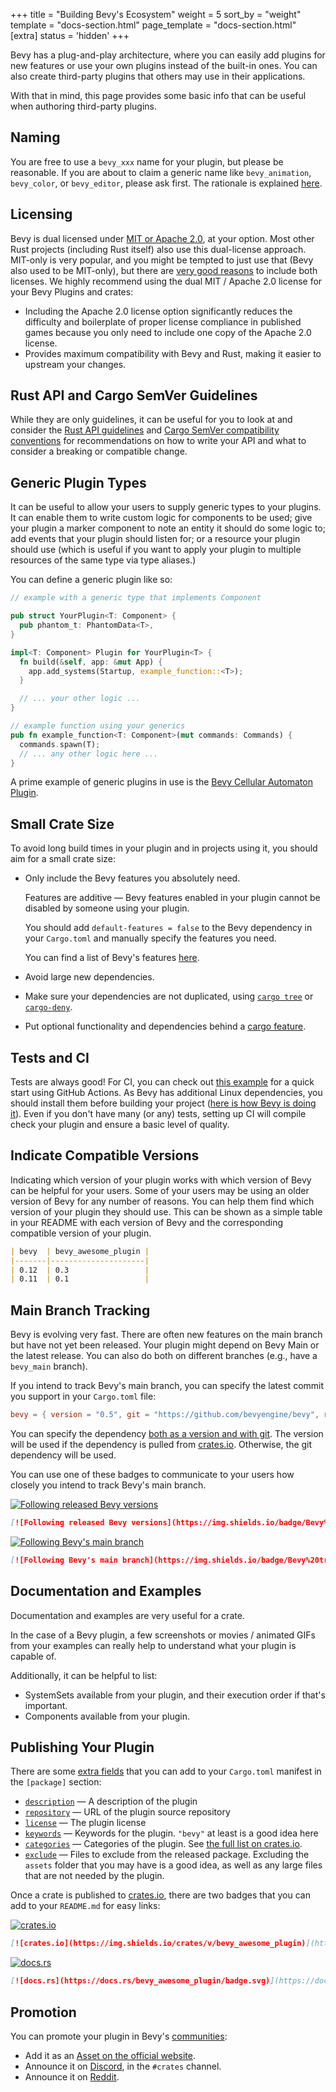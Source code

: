 +++
title = "Building Bevy's Ecosystem"
weight = 5
sort_by = "weight"
template = "docs-section.html"
page_template = "docs-section.html"
[extra]
status = 'hidden'
+++

Bevy has a plug-and-play architecture, where you can easily add plugins for new features or use your own plugins instead of the built-in ones. You can also create third-party plugins that others may use in their applications.

With that in mind, this page provides some basic info that can be useful when authoring third-party plugins.

## Naming

You are free to use a `bevy_xxx` name for your plugin, but please be reasonable. If you are about to claim a generic name like `bevy_animation`, `bevy_color`, or `bevy_editor`, please ask first. The rationale is explained [here](https://github.com/bevyengine/bevy/discussions/1202#discussioncomment-258907).

## Licensing

Bevy is dual licensed under [MIT or Apache 2.0](https://www.rust-lang.org/policies/licenses), at your option. Most other Rust projects (including Rust itself) also use this dual-license approach. MIT-only is very popular, and you might be tempted to just use that (Bevy also used to be MIT-only), but there are [very good reasons](https://github.com/bevyengine/bevy/issues/2373) to include both licenses. We highly recommend using the dual MIT / Apache 2.0 license for your Bevy Plugins and crates:

- Including the Apache 2.0 license option significantly reduces the difficulty and boilerplate of proper license compliance in published games because you only need to include one copy of the Apache 2.0 license.
- Provides maximum compatibility with Bevy and Rust, making it easier to upstream your changes.

## Rust API and Cargo SemVer Guidelines

While they are only guidelines, it can be useful for you to look at and consider the [Rust API guidelines](https://rust-lang.github.io/api-guidelines/) and [Cargo SemVer compatibility conventions](https://doc.rust-lang.org/cargo/reference/semver.html) for recommendations on how to write your API and what to consider a breaking or compatible change.

## Generic Plugin Types

It can be useful to allow your users to supply generic types to your plugins. It can enable them to write custom logic for components to be used; give your plugin a marker component to note an entity it should do some logic to; add events that your plugin should listen for; or a resource your plugin should use (which is useful if you want to apply your plugin to multiple resources of the same type via type aliases.)

You can define a generic plugin like so:

```rust
// example with a generic type that implements Component

pub struct YourPlugin<T: Component> {
  pub phantom_t: PhantomData<T>,
}

impl<T: Component> Plugin for YourPlugin<T> {
  fn build(&self, app: &mut App) {
    app.add_systems(Startup, example_function::<T>);
  }

  // ... your other logic ...
}

// example function using your generics
pub fn example_function<T: Component>(mut commands: Commands) {
  commands.spawn(T);
  // ... any other logic here ...
}
```

A prime example of generic plugins in use is the [Bevy Cellular Automaton Plugin](https://github.com/ManevilleF/bevy_life).

## Small Crate Size

To avoid long build times in your plugin and in projects using it, you should aim for a small crate size:

- Only include the Bevy features you absolutely need.

  Features are additive — Bevy features enabled in your plugin cannot be disabled by someone using your plugin.

  You should add `default-features = false` to the Bevy dependency in your `Cargo.toml` and manually specify the features you need.

  You can find a list of Bevy's features [here](https://github.com/bevyengine/bevy/blob/main/docs/cargo_features.md).

- Avoid large new dependencies.
- Make sure your dependencies are not duplicated, using [`cargo tree`](https://doc.rust-lang.org/cargo/commands/cargo-tree.html) or [`cargo-deny`](https://github.com/EmbarkStudios/cargo-deny).
- Put optional functionality and dependencies behind a [cargo feature](https://doc.rust-lang.org/cargo/reference/features.html).

## Tests and CI

Tests are always good! For CI, you can check out [this example](https://github.com/actions-rs/meta/blob/master/recipes/quickstart.md) for a quick start using GitHub Actions. As Bevy has additional Linux dependencies, you should install them before building your project ([here is how Bevy is doing it](https://github.com/bevyengine/bevy/blob/9788b386c7846c99978ab5c1a33698ec5a471d84/.github/workflows/ci.yml#L40)). Even if you don't have many (or any) tests, setting up CI will compile check your plugin and ensure a basic level of quality.

## Indicate Compatible Versions

Indicating which version of your plugin works with which version of Bevy can be helpful for your users. Some of your users may be using an older version of Bevy for any number of reasons. You can help them find which version of your plugin they should use. This can be shown as a simple table in your README with each version of Bevy and the corresponding compatible version of your plugin.

```markdown
| bevy  | bevy_awesome_plugin |
|-------|---------------------|
| 0.12  | 0.3                 |
| 0.11  | 0.1                 |
```

## Main Branch Tracking

Bevy is evolving very fast. There are often new features on the main branch but have not yet been released. Your plugin might depend on Bevy Main or the latest release. You can also do both on different branches (e.g., have a `bevy_main` branch).

If you intend to track Bevy's main branch, you can specify the latest commit you support in your `Cargo.toml` file:

```toml
bevy = { version = "0.5", git = "https://github.com/bevyengine/bevy", rev = "9788b386c7846c99978ab5c1a33698ec5a471d84", default-features = false }
```

You can specify the dependency [both as a version and with git](https://doc.rust-lang.org/cargo/reference/specifying-dependencies.html#multiple-locations). The version will be used if the dependency is pulled from [crates.io](https://crates.io/). Otherwise, the git dependency will be used.

You can use one of these badges to communicate to your users how closely you intend to track Bevy's main branch.

[![Following released Bevy versions](https://img.shields.io/badge/Bevy%20tracking-released%20version-lightblue)](https://bevyengine.org/learn/book/plugin-development/#main-branch-tracking)

```markdown
[![Following released Bevy versions](https://img.shields.io/badge/Bevy%20tracking-released%20version-lightblue)](https://bevyengine.org/learn/book/plugin-development/#main-branch-tracking)
```

[![Following Bevy's main branch](https://img.shields.io/badge/Bevy%20tracking-main-lightblue)](https://bevyengine.org/learn/book/plugin-development/#main-branch-tracking)

```markdown
[![Following Bevy's main branch](https://img.shields.io/badge/Bevy%20tracking-main-lightblue)](https://bevyengine.org/learn/book/plugin-development/#main-branch-tracking)
```

## Documentation and Examples

Documentation and examples are very useful for a crate.

In the case of a Bevy plugin, a few screenshots or movies / animated GIFs from your examples can really help to understand what your plugin is capable of.

Additionally, it can be helpful to list:

- SystemSets available from your plugin, and their execution order if that's important.
- Components available from your plugin.

## Publishing Your Plugin

There are some [extra fields](https://doc.rust-lang.org/cargo/reference/manifest.html) that you can add to your `Cargo.toml` manifest in the `[package]` section:

- [`description`](https://doc.rust-lang.org/cargo/reference/manifest.html#the-description-field) — A description of the plugin
- [`repository`](https://doc.rust-lang.org/cargo/reference/manifest.html#the-repository-field) — URL of the plugin source repository
- [`license`](https://doc.rust-lang.org/cargo/reference/manifest.html#the-license-and-license-file-fields) — The plugin license
- [`keywords`](https://doc.rust-lang.org/cargo/reference/manifest.html#the-keywords-field) — Keywords for the plugin. `"bevy"` at least is a good idea here
- [`categories`](https://doc.rust-lang.org/cargo/reference/manifest.html#the-categories-field) — Categories of the plugin. See [the full list on crates.io](https://crates.io/categories).
- [`exclude`](https://doc.rust-lang.org/cargo/reference/manifest.html#the-exclude-and-include-fields) — Files to exclude from the released package. Excluding the `assets` folder that you may have is a good idea, as well as any large files that are not needed by the plugin.

Once a crate is published to [crates.io](https://crates.io), there are two badges that you can add to your `README.md` for easy links:

[![crates.io](https://img.shields.io/crates/v/bevy)](https://crates.io/crates/bevy)

```markdown
[![crates.io](https://img.shields.io/crates/v/bevy_awesome_plugin)](https://crates.io/crates/bevy_awesome_plugin)
```

[![docs.rs](https://docs.rs/bevy/badge.svg)](https://docs.rs/bevy)

```markdown
[![docs.rs](https://docs.rs/bevy_awesome_plugin/badge.svg)](https://docs.rs/bevy_awesome_plugin)`
```

## Promotion

You can promote your plugin in Bevy's [communities](https://github.com/bevyengine/bevy#community):

- Add it as an [Asset on the official website](https://github.com/bevyengine/bevy-assets).
- Announce it on [Discord](https://discord.gg/bevy), in the `#crates` channel.
- Announce it on [Reddit](https://reddit.com/r/bevy).
